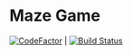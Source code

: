 # Maze Game

[![CodeFactor](https://www.codefactor.io/repository/github/rluvaton/maze/badge)](https://www.codefactor.io/repository/github/rluvaton/maze) | [![Build Status](https://travis-ci.com/rluvaton/Maze.svg?branch=master)](https://travis-ci.com/rluvaton/Maze)
